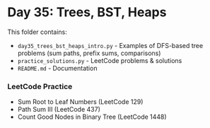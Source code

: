 # Day 35: Trees, BST, Heaps

This folder contains:
- `day35_trees_bst_heaps_intro.py` - Examples of DFS-based tree problems (sum paths, prefix sums, comparisons)
- `practice_solutions.py` - LeetCode problems & solutions
- `README.md` - Documentation

### LeetCode Practice
- Sum Root to Leaf Numbers (LeetCode 129)
- Path Sum III (LeetCode 437)
- Count Good Nodes in Binary Tree (LeetCode 1448)